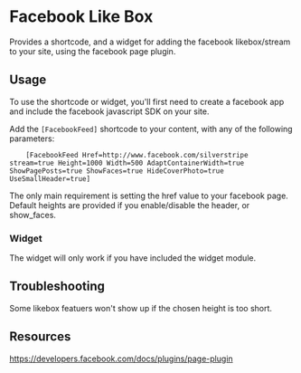 # Facebook Like Box

Provides a shortcode, and a widget for adding the facebook likebox/stream to your site, using the facebook page plugin.

## Usage

To use the shortcode or widget, you'll first need to create a facebook app and include the facebook javascript SDK on your site. 

Add the `[FacebookFeed]` shortcode to your content, with any of the following parameters:

```
	[FacebookFeed Href=http://www.facebook.com/silverstripe stream=true Height=1000 Width=500 AdaptContainerWidth=true ShowPagePosts=true ShowFaces=true HideCoverPhoto=true UseSmallHeader=true]
```

The only main requirement is setting the href value to your facebook page.
Default heights are provided if you enable/disable the header, or show_faces.

### Widget

The widget will only work if you have included the widget module.

## Troubleshooting

Some likebox featuers won't show up if the chosen height is too short.

## Resources 

https://developers.facebook.com/docs/plugins/page-plugin